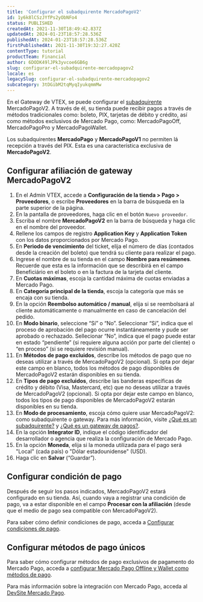 ```yaml
---
title: 'Configurar el subadquirente MercadoPagoV2'
id: 1y6k8lCSzJYfPs2yObNFo4
status: PUBLISHED
createdAt: 2021-11-30T18:49:42.837Z
updatedAt: 2024-01-23T18:57:28.536Z
publishedAt: 2024-01-23T18:57:28.536Z
firstPublishedAt: 2021-11-30T19:32:27.420Z
contentType: tutorial
productTeam: Financial
author: 6DODK49lJPk3yvcoe6GB6g
slug: configurar-el-subadquirente-mercadopagov2
locale: es
legacySlug: configurar-el-subadquirente-mercadopagov2
subcategory: 3tDGibM2tqMyqIyukqmmMw
---
```


En el Gateway de VTEX, se puede configurar el [subadquirente](https://help.vtex.com/es/tutorial/o-que-e-um-subadquirente#) MercadoPagoV2. A través de él, su tienda puede recibir pagos a través de métodos tradicionales como: boleto, PIX, tarjetas de débito y crédito, así como métodos exclusivos de Mercado Pago, como: MercadoPagoOff, MercadoPagoPro y MercadoPagoWallet.

<div class="alert alert-warning">
  Los subadquirentes <strong>MercadoPago</strong> y <strong>MercadoPagoV1</strong> no permiten lá recepción a través del PIX. Esta es una característica exclusiva de <strong>MercadoPagoV2</strong>.
</div>

## Configurar afiliación de gateway MercadoPagoV2

1. En el Admin VTEX, accede a __Configuración de la tienda > Pago > Proveedores__, o escribe __Proveedores__ en la barra de búsqueda en la parte superior de la página.
2. En la pantalla de proveedores, haga clic en el botón `Nuevo proveedor`.
3. Escriba el nombre __MercadoPagoV2__ en la barra de búsqueda y haga clic en el nombre del proveedor.
4. Rellene los campos de registro __Application Key__ y __Application Token__ con los datos proporcionados por Mercado Pago.
5. En __Periodo de vencimiento__ del ticket, elija el número de días (contados desde la creación del boleto) que tendrá su cliente para realizar el pago.
6. Ingrese el nombre de su tienda en el campo __Nombre para resúmenes__. Recuerde que esta es la información que se describirá en el campo Beneficiário en el boleto o en la factura de la tarjeta del cliente.
7. En __Cuotas máximas__, escoja la cantidad máxima de cuotas enviadas a  Mercado Pago.
8. En __Categoría principal de la tienda__, escoja la categoría que más se encaja con su tienda.
9. En la opción __Reembolso automático / manual__, elija si se reembolsará al cliente automáticamente o manualmente en caso de cancelación del pedido.
10. En __Modo binario__, seleccione “Sí” o “No”. Seleccionar “Sí”, indica que el proceso de aprobación del pago ocurre instantáneamente y pude ser aprobado o rechazado. Sellecionar “No”, indica que el pago puede estar en estado “pendiente” (si requiere alguna acción por parte del cliente) o “en proceso” (si se requiere revisión manual).
11. En __Métodos de pago excluidos__, describe los métodos de pago que no deseas utilizar a través de MercadoPagoV2 (opcional). Si opta por dejar este campo en blanco, todos los métodos de pago disponibles de MercadoPagoV2 estarán disponibles en su tienda.
12. En __Tipos de pago excluidos__,  describe las banderas específicas de crédito y débito (Visa, Mastercard, etc) que no deseas utilizar a través de MercadoPagoV2 (opcional). Si opta por dejar este campo en blanco, todos los tipos de pago disponibles de MercadoPagoV2 estarán disponibles en su tienda.
13. En __Modo de procesamiento__, escoja cómo quiere usar MercadoPagoV2: como subadquirente o gateway. Para más información, visite [¿Qué es un subadquirente?](https://help.vtex.com/es/tutorial/o-que-e-um-subadquirente--64aX6PeRQQ66O8uCqo0W4q) y [¿Qué es un gateway de pagos?](https://help.vtex.com/es/tutorial/o-que-e-um-gateway-de-pagamentos--2KH9Wdi7F6swOU4amECSOk). 
14. En la opción __Integrator ID__, indique el código identificador del desarrollador o agencia que realiza la configuración de Mercado Pago.
15. En la opción __Moneda__, elija si la moneda utilizada para el pago será "Local" (cada país) o "Dólar estadounidense" (USD).
16. Haga clic en __Salvar__ (“Guardar”).

## Configurar condición de pago
Después de seguir los pasos indicados, MercadoPagoV2 estará configurado en su tienda. Así, cuando vaya a registrar una condición de pago, va a estar disponible en el campo __Procesar con la afiliación__ (desde que el medio de pago sea compatible con MercadoPagoV2).

Para saber cómo definir condiciones de pago, acceda a [Configurar condiciones de pago](https://help.vtex.com/es/tutorial/condicoes-de-pagamento#).

## Configurar métodos de pago únicos

Para saber cómo configurar métodos de pago exclusivos de pagamento do Mercado Pago,  acceda a [configurar Mercado Pago Offline y Wallet como métodos de pago](https://help.vtex.com/es/tutorial/configurar-mercado-pago-offline-e-wallet-como-metodos-de-pagamentos).

Para más información sobre la integración con Mercado Pago, acceda al [DevSite Mercado Pago](https://www.mercadopago.com.br/developers/es/guides/plugins/unofficial/vtex/gateway-affiliations).
